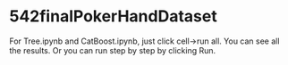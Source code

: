 # 542finalPokerHandDataset

For Tree.ipynb and CatBoost.ipynb, just click cell->run all. You can see all the results.
Or you can run step by step by clicking Run.

